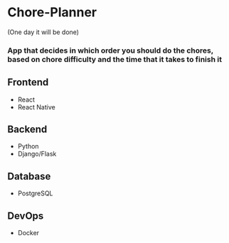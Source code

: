 # Chore-Planner
(One day it will be done)
### App that decides in which order you should do the chores, based on chore difficulty and the time that it takes to finish it

## Frontend
* React
* React Native
## Backend
* Python
* Django/Flask
## Database
* PostgreSQL
## DevOps
* Docker
